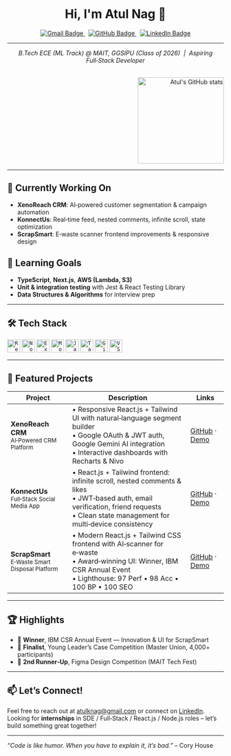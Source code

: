 <!--
  README.md for Atul Nag
-->

<!-- Header -->
<h1 align="center">Hi, I'm Atul Nag 👋</h1>

<p align="center">
  <a href="mailto:atulknag@gmail.com">
    <img src="https://img.shields.io/badge/-atulknag@gmail.com-c14438?style=flat&logo=Gmail&logoColor=white" alt="Gmail Badge"/>
  </a>
  &nbsp;
  <a href="https://github.com/atul-10-01">
    <img src="https://img.shields.io/badge/-GitHub-000?style=flat&logo=github&logoColor=white" alt="GitHub Badge"/>
  </a>
  &nbsp;
  <a href="https://www.linkedin.com/in/atul-nag-935233303/">
    <img src="https://img.shields.io/badge/-LinkedIn-blue?style=flat&logo=linkedin&logoColor=white" alt="LinkedIn Badge"/>
  </a>
</p>

---

<p align="center">
  <em>B.Tech ECE (ML Track) @ MAIT, GGSIPU (Class of 2026) &nbsp;|&nbsp; Aspiring Full‑Stack Developer</em>
</p>

<br/>

<div align="right">
  <img width="200" src="https://github-readme-stats.vercel.app/api?username=atul-10-01&show_icons=true&hide_border=true&theme=default" alt="Atul's GitHub stats"/>
</div>

---

## 🌱 Currently Working On  
- **XenoReach CRM**: AI‑powered customer segmentation & campaign automation  
- **KonnectUs**: Real‑time feed, nested comments, infinite scroll, state optimization  
- **ScrapSmart**: E‑waste scanner frontend improvements & responsive design  

## 🎯 Learning Goals  
- **TypeScript**, **Next.js**, **AWS (Lambda, S3)**  
- **Unit & integration testing** with Jest & React Testing Library  
- **Data Structures & Algorithms** for interview prep  

---

## 🛠 Tech Stack  

<code><img height="30" src="https://cdn.jsdelivr.net/gh/devicons/devicon/icons/react/react-original.svg" alt="React.js"/></code>
<code><img height="30" src="https://cdn.jsdelivr.net/gh/devicons/devicon/icons/nodejs/nodejs-original.svg" alt="Node.js"/></code>
<code><img height="30" src="https://cdn.jsdelivr.net/gh/devicons/devicon/icons/express/express-original.svg" alt="Express.js"/></code>
<code><img height="30" src="https://cdn.jsdelivr.net/gh/devicons/devicon/icons/mongodb/mongodb-original.svg" alt="MongoDB"/></code>
<code><img height="30" src="https://cdn.jsdelivr.net/gh/devicons/devicon/icons/javascript/javascript-original.svg" alt="JavaScript"/></code>
<code><img height="30" src="https://cdn.jsdelivr.net/gh/devicons/devicon/icons/tailwindcss/tailwindcss-plain.svg" alt="Tailwind CSS"/></code>
<code><img height="30" src="https://cdn.jsdelivr.net/gh/devicons/devicon/icons/git/git-original.svg" alt="Git"/></code>
<code><img height="30" src="https://cdn.jsdelivr.net/gh/devicons/devicon/icons/visualstudio/visualstudio-plain.svg" alt="VS Code"/></code>

---

## 🚀 Featured Projects

| Project | Description | Links |
| ------- | ----------- | ----- |
| **XenoReach CRM**<br><sub>AI‑Powered CRM Platform</sub> | • Responsive React.js + Tailwind UI with natural‑language segment builder<br>• Google OAuth & JWT auth, Google Gemini AI integration<br>• Interactive dashboards with Recharts & Nivo | [GitHub](https://github.com/atul-10-01/XenoReach-CRM) · [Demo](https://xeno-reach-crm.vercel.app) |
| **KonnectUs**<br><sub>Full‑Stack Social Media App</sub> | • React.js + Tailwind frontend: infinite scroll, nested comments & likes<br>• JWT‑based auth, email verification, friend requests<br>• Clean state management for multi‑device consistency | [GitHub](https://github.com/atul-10-01/KonnectUs) · [Demo](https://konnect-us-theta.vercel.app/) |
| **ScrapSmart**<br><sub>E‑Waste Smart Disposal Platform</sub> | • Modern React.js + Tailwind CSS frontend with AI‑scanner for e‑waste<br>• Award‑winning UI: Winner, IBM CSR Annual Event<br>• Lighthouse: 97 Perf • 98 Acc • 100 BP • 100 SEO | [GitHub](https://github.com/atul-10-01/ScrapSmart) · [Demo](https://scrap-smart.vercel.app) |

---

## 🏆 Highlights  
- 🥇 **Winner**, IBM CSR Annual Event — Innovation & UI for ScrapSmart  
- 🏅 **Finalist**, Young Leader’s Case Competition (Master Union, 4,000+ participants)  
- 🎨 **2nd Runner‑Up**, Figma Design Competition (MAIT Tech Fest)  

---

## 📫 Let’s Connect!  
Feel free to reach out at [atulknag@gmail.com](mailto:atulknag@gmail.com) or connect on [LinkedIn](https://www.linkedin.com/in/atul-nag-935233303/).  
Looking for **internships** in SDE / Full‑Stack / React.js / Node.js roles – let’s build something great together!  

---

_“Code is like humor. When you have to explain it, it’s bad.”_ – Cory House  
